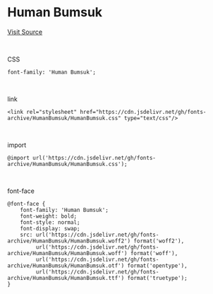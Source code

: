 # Human Bumsuk

[Visit Source](https://beomdolee.com/font-download/)

&nbsp;

CSS

```
font-family: 'Human Bumsuk';
```

&nbsp;

link

```
<link rel="stylesheet" href="https://cdn.jsdelivr.net/gh/fonts-archive/HumanBumsuk/HumanBumsuk.css" type="text/css"/>
```

&nbsp;

import

```
@import url('https://cdn.jsdelivr.net/gh/fonts-archive/HumanBumsuk/HumanBumsuk.css');
```

&nbsp;

font-face

```
@font-face {
    font-family: 'Human Bumsuk';
    font-weight: bold;
    font-style: normal;
    font-display: swap;
    src: url('https://cdn.jsdelivr.net/gh/fonts-archive/HumanBumsuk/HumanBumsuk.woff2') format('woff2'),
         url('https://cdn.jsdelivr.net/gh/fonts-archive/HumanBumsuk/HumanBumsuk.woff') format('woff'),
         url('https://cdn.jsdelivr.net/gh/fonts-archive/HumanBumsuk/HumanBumsuk.otf') format('opentype'),
         url('https://cdn.jsdelivr.net/gh/fonts-archive/HumanBumsuk/HumanBumsuk.ttf') format('truetype');
}
```

